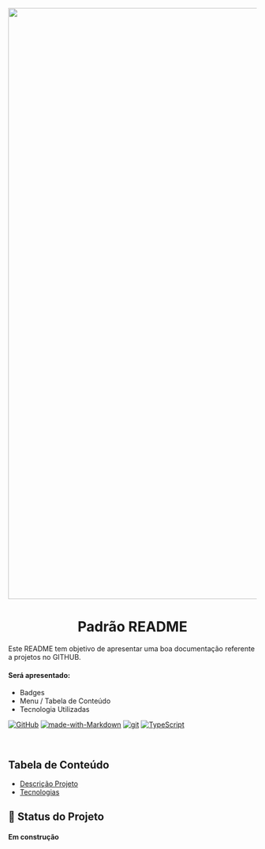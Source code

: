 <p width="100%" align="center">
    <img src="./image/image.png" width="1200">
</p>

<h1 id="descricaoprojeto" align="center" >Padrão README</h1>

Este README tem objetivo de apresentar uma boa documentação referente a projetos no GITHUB.

#### Será apresentado: 

- Badges
- Menu / Tabela de Conteúdo
- Tecnologia Utilizadas 

[![GitHub](https://img.shields.io/badge/--181717?logo=github&logoColor=ffffff)](https://github.com/)
[![made-with-Markdown](https://img.shields.io/badge/Made%20with-Markdown-1f425f.svg)](http://commonmark.org)
[![git](https://img.shields.io/badge/--F05032?logo=git&logoColor=ffffff)](http://git-scm.com/)
[![TypeScript](https://img.shields.io/badge/--3178C6?logo=typescript&logoColor=ffffff)](https://www.typescriptlang.org/)

<br>

## Tabela de Conteúdo

<ul>
    <li> <a href="#descricaoprojeto">Descrição Projeto</a> </li>
    <li> <a href="#tecnologia">Tecnologias</a> </li>
</ul>

<!-- <a href="#descricaoprojeto">Descrição Projeto</a> | <a href="#tecnologia">Tecnologias</a> -->

## :rocket: Status do Projeto
<h4> Em construção </h4>